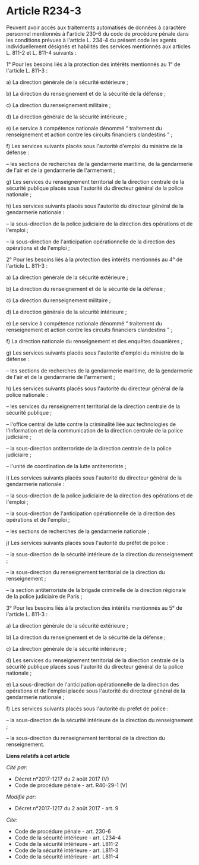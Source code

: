 # Article R234-3

Peuvent avoir accès aux traitements automatisés de données à caractère personnel mentionnés à l'article 230-6 du code de
procédure pénale dans les conditions prévues à l'article L. 234-4 du présent code les agents individuellement désignés et
habilités des services mentionnés aux articles L. 811-2 et L. 811-4 suivants : 

1° Pour les besoins liés à la protection des intérêts mentionnés au 1° de l'article L. 811-3 : 

a) La direction générale de la sécurité extérieure ; 

b) La direction du renseignement et de la sécurité de la défense ; 

c) La direction du renseignement militaire ; 

d) La direction générale de la sécurité intérieure ; 

e) Le service à compétence nationale dénommé “ traitement du renseignement et action contre les circuits financiers
clandestins ” ; 

f) Les services suivants placés sous l'autorité d'emploi du ministre de la défense : 

– les sections de recherches de la gendarmerie maritime, de la gendarmerie de l'air et de la gendarmerie de l'armement ; 

g) Les services du renseignement territorial de la direction centrale de la sécurité publique placés sous l'autorité du
directeur général de la police nationale ; 

h) Les services suivants placés sous l'autorité du directeur général de la gendarmerie nationale : 

– la sous-direction de la police judiciaire de la direction des opérations et de l'emploi ; 

– la sous-direction de l'anticipation opérationnelle de la direction des opérations et de l'emploi ; 

2° Pour les besoins liés à la protection des intérêts mentionnés au 4° de l'article L. 811-3 : 

a) La direction générale de la sécurité extérieure ; 

b) La direction du renseignement et de la sécurité de la défense ; 

c) La direction du renseignement militaire ; 

d) La direction générale de la sécurité intérieure ; 

e) Le service à compétence nationale dénommé “ traitement du renseignement et action contre les circuits financiers
clandestins ” ; 

f) La direction nationale du renseignement et des enquêtes douanières ; 

g) Les services suivants placés sous l'autorité d'emploi du ministre de la défense : 

– les sections de recherches de la gendarmerie maritime, de la gendarmerie de l'air et de la gendarmerie de l'armement ; 

h) Les services suivants placés sous l'autorité du directeur général de la police nationale : 

– les services du renseignement territorial de la direction centrale de la sécurité publique ; 

– l'office central de lutte contre la criminalité liée aux technologies de l'information et de la communication de la
direction centrale de la police judiciaire ; 

– la sous-direction antiterroriste de la direction centrale de la police judiciaire ; 

– l'unité de coordination de la lutte antiterroriste ; 

i) Les services suivants placés sous l'autorité du directeur général de la gendarmerie nationale : 

– la sous-direction de la police judiciaire de la direction des opérations et de l'emploi ; 

– la sous-direction de l'anticipation opérationnelle de la direction des opérations et de l'emploi ; 

– les sections de recherches de la gendarmerie nationale ; 

j) Les services suivants placés sous l'autorité du préfet de police : 

– la sous-direction de la sécurité intérieure de la direction du renseignement ; 

– la sous-direction du renseignement territorial de la direction du renseignement ; 

– la section antiterroriste de la brigade criminelle de la direction régionale de la police judiciaire de Paris ; 

3° Pour les besoins liés à la protection des intérêts mentionnés au 5° de l'article L. 811-3 : 

a) La direction générale de la sécurité extérieure ; 

b) La direction du renseignement et de la sécurité de la défense ; 

c) La direction générale de la sécurité intérieure ; 

d) Les services du renseignement territorial de la direction centrale de la sécurité publique placés sous l'autorité du
directeur général de la police nationale ; 

e) La sous-direction de l'anticipation opérationnelle de la direction des opérations et de l'emploi placée sous l'autorité du
directeur général de la gendarmerie nationale ; 

f) Les services suivants placés sous l'autorité du préfet de police : 

– la sous-direction de la sécurité intérieure de la direction du renseignement ; 

– la sous-direction du renseignement territorial de la direction du renseignement.

**Liens relatifs à cet article**

_Cité par_:

  - Décret n°2017-1217 du 2 août 2017 (V)
  - Code de procédure pénale - art. R40-29-1 (V)

_Modifié par_:

  - Décret n°2017-1217 du 2 août 2017 - art. 9

_Cite_:

  - Code de procédure pénale - art. 230-6
  - Code de la sécurité intérieure - art. L234-4
  - Code de la sécurité intérieure - art. L811-2
  - Code de la sécurité intérieure - art. L811-3
  - Code de la sécurité intérieure - art. L811-4
